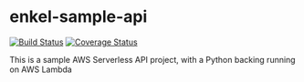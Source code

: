 # enkel-sample-api
[![Build Status](https://travis-ci.org/enkelbr/enkel-sample-api.svg?branch=master)](https://travis-ci.org/enkelbr/enkel-sample-api)
[![Coverage Status](https://coveralls.io/repos/github/enkelbr/enkel-sample-api/badge.svg?branch=master)](https://coveralls.io/github/enkelbr/enkel-sample-api?branch=master)


This is a sample AWS Serverless API project, with a Python backing running on AWS Lambda
